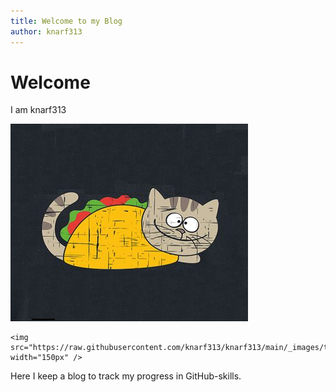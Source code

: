 ```yaml
---
title: Welcome to my Blog
author: knarf313
---
```

# Welcome

I am knarf313

![tacocat](https://raw.githubusercontent.com/knarf313/knarf313/main/_images/tacocat_.png)
```
<img src="https://raw.githubusercontent.com/knarf313/knarf313/main/_images/tacocat_.png" width="150px" />
```

Here I keep a blog to track my progress in GitHub-skills.
